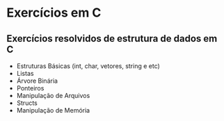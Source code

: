 # Exercícios em C
## Exercícios resolvidos de estrutura de dados em C

- Estruturas Básicas (int, char, vetores, string e etc)
- Listas
- Árvore Binária
- Ponteiros
- Manipulação de Arquivos
- Structs
- Manipulação de Memória
